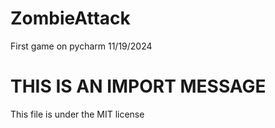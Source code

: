 # ZombieAttack
First game on pycharm 11/19/2024

# THIS IS AN IMPORT MESSAGE
This file is under the MIT license
